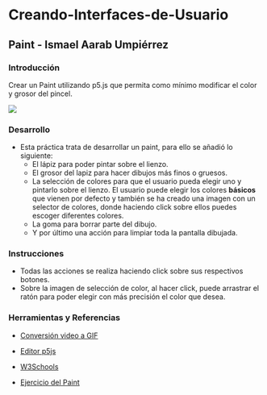 # Creando-Interfaces-de-Usuario
## Paint - Ismael Aarab Umpiérrez

### Introducción
Crear un Paint utilizando p5.js que permita como mínimo modificar el color y grosor del pincel.

![](paint.gif)

### Desarrollo
- Esta práctica trata de desarrollar un paint, para ello se añadió lo siguiente:
  - El lápiz para poder pintar sobre el lienzo.
  - El grosor del lapiz para hacer dibujos más finos o gruesos.
  - La selección de colores para que el usuario pueda elegir uno y pintarlo sobre el lienzo. El usuario puede elegir los colores **básicos** que vienen por defecto y también se ha creado una imagen con un selector de colores, donde haciendo click sobre ellos puedes escoger diferentes colores.
  - La goma para borrar parte del dibujo.
  - Y por último una acción para limpiar toda la pantalla dibujada.

### Instrucciones
  - Todas las acciones se realiza haciendo click sobre sus respectivos botones.
  - Sobre la imagen de selección de color, al hacer click, puede arrastrar el ratón para poder elegir con más precisión el color que desea.
  
  
### Herramientas y Referencias
  
  - [Conversión video a GIF](https://imagen.online-convert.com/es/convertir-a-gif)
  
  - [Editor p5js](https://editor.p5js.org/)
  
  - [W3Schools](https://www.w3schools.com/)
  
  - [Ejercicio del Paint](https://editor.p5js.org/canary255/full/TZJcQa_TD)
